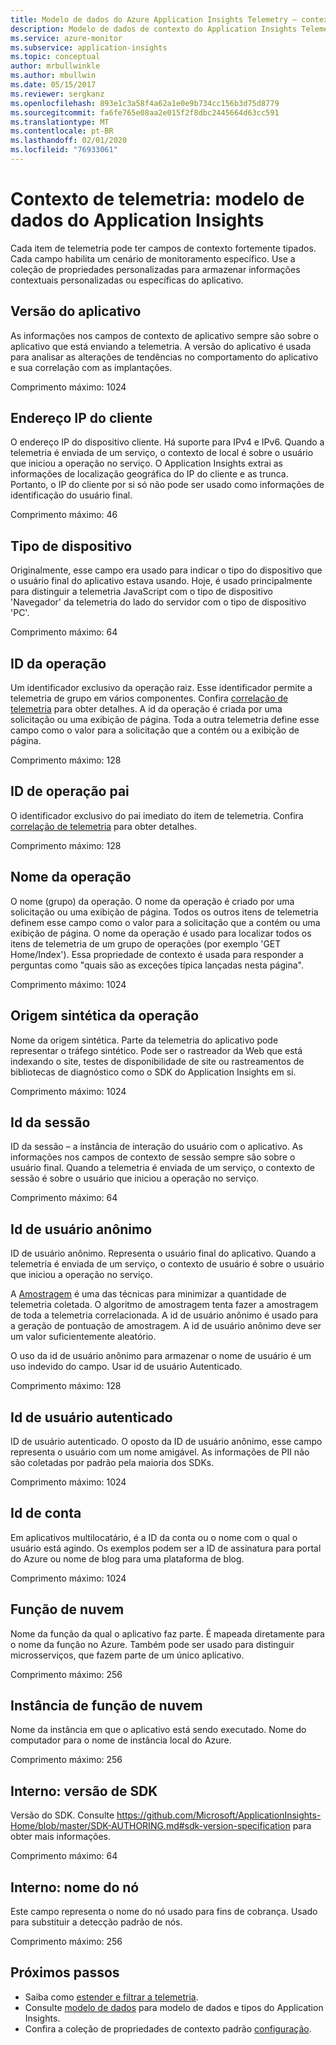 ```yaml
---
title: Modelo de dados do Azure Application Insights Telemetry – contexto de telemetria | Microsoft Docs
description: Modelo de dados de contexto do Application Insights Telemetry
ms.service: azure-monitor
ms.subservice: application-insights
ms.topic: conceptual
author: mrbullwinkle
ms.author: mbullwin
ms.date: 05/15/2017
ms.reviewer: sergkanz
ms.openlocfilehash: 893e1c3a58f4a62a1e0e9b734cc156b3d75d8779
ms.sourcegitcommit: fa6fe765e08aa2e015f2f8dbc2445664d63cc591
ms.translationtype: MT
ms.contentlocale: pt-BR
ms.lasthandoff: 02/01/2020
ms.locfileid: "76933061"
---
```

# <a name="telemetry-context-application-insights-data-model"></a>Contexto de telemetria: modelo de dados do Application Insights

Cada item de telemetria pode ter campos de contexto fortemente tipados. Cada campo habilita um cenário de monitoramento específico. Use a coleção de propriedades personalizadas para armazenar informações contextuais personalizadas ou específicas do aplicativo.


## <a name="application-version"></a>Versão do aplicativo

As informações nos campos de contexto de aplicativo sempre são sobre o aplicativo que está enviando a telemetria. A versão do aplicativo é usada para analisar as alterações de tendências no comportamento do aplicativo e sua correlação com as implantações.

Comprimento máximo: 1024


## <a name="client-ip-address"></a>Endereço IP do cliente

O endereço IP do dispositivo cliente. Há suporte para IPv4 e IPv6. Quando a telemetria é enviada de um serviço, o contexto de local é sobre o usuário que iniciou a operação no serviço. O Application Insights extrai as informações de localização geográfica do IP do cliente e as trunca. Portanto, o IP do cliente por si só não pode ser usado como informações de identificação do usuário final. 

Comprimento máximo: 46


## <a name="device-type"></a>Tipo de dispositivo

Originalmente, esse campo era usado para indicar o tipo do dispositivo que o usuário final do aplicativo estava usando. Hoje, é usado principalmente para distinguir a telemetria JavaScript com o tipo de dispositivo 'Navegador' da telemetria do lado do servidor com o tipo de dispositivo 'PC'.

Comprimento máximo: 64


## <a name="operation-id"></a>ID da operação

Um identificador exclusivo da operação raiz. Esse identificador permite a telemetria de grupo em vários componentes. Confira [correlação de telemetria](../../azure-monitor/app/correlation.md) para obter detalhes. A id da operação é criada por uma solicitação ou uma exibição de página. Toda a outra telemetria define esse campo como o valor para a solicitação que a contém ou a exibição de página. 

Comprimento máximo: 128


## <a name="parent-operation-id"></a>ID de operação pai

O identificador exclusivo do pai imediato do item de telemetria. Confira [correlação de telemetria](../../azure-monitor/app/correlation.md) para obter detalhes.

Comprimento máximo: 128


## <a name="operation-name"></a>Nome da operação

O nome (grupo) da operação. O nome da operação é criado por uma solicitação ou uma exibição de página. Todos os outros itens de telemetria definem esse campo como o valor para a solicitação que a contém ou uma exibição de página. O nome da operação é usado para localizar todos os itens de telemetria de um grupo de operações (por exemplo 'GET Home/Index'). Essa propriedade de contexto é usada para responder a perguntas como "quais são as exceções típica lançadas nesta página".

Comprimento máximo: 1024


## <a name="synthetic-source-of-the-operation"></a>Origem sintética da operação

Nome da origem sintética. Parte da telemetria do aplicativo pode representar o tráfego sintético. Pode ser o rastreador da Web que está indexando o site, testes de disponibilidade de site ou rastreamentos de bibliotecas de diagnóstico como o SDK do Application Insights em si.

Comprimento máximo: 1024


## <a name="session-id"></a>Id da sessão

ID da sessão – a instância de interação do usuário com o aplicativo. As informações nos campos de contexto de sessão sempre são sobre o usuário final. Quando a telemetria é enviada de um serviço, o contexto de sessão é sobre o usuário que iniciou a operação no serviço.

Comprimento máximo: 64


## <a name="anonymous-user-id"></a>Id de usuário anônimo

ID de usuário anônimo. Representa o usuário final do aplicativo. Quando a telemetria é enviada de um serviço, o contexto de usuário é sobre o usuário que iniciou a operação no serviço.

A [Amostragem](../../azure-monitor/app/sampling.md) é uma das técnicas para minimizar a quantidade de telemetria coletada. O algoritmo de amostragem tenta fazer a amostragem de toda a telemetria correlacionada. A id de usuário anônimo é usado para a geração de pontuação de amostragem. A id de usuário anônimo deve ser um valor suficientemente aleatório. 

O uso da id de usuário anônimo para armazenar o nome de usuário é um uso indevido do campo. Usar id de usuário Autenticado.

Comprimento máximo: 128


## <a name="authenticated-user-id"></a>Id de usuário autenticado

ID de usuário autenticado. O oposto da ID de usuário anônimo, esse campo representa o usuário com um nome amigável. As informações de PII não são coletadas por padrão pela maioria dos SDKs.

Comprimento máximo: 1024


## <a name="account-id"></a>Id de conta

Em aplicativos multilocatário, é a ID da conta ou o nome com o qual o usuário está agindo. Os exemplos podem ser a ID de assinatura para portal do Azure ou nome de blog para uma plataforma de blog.

Comprimento máximo: 1024


## <a name="cloud-role"></a>Função de nuvem

Nome da função da qual o aplicativo faz parte. É mapeada diretamente para o nome da função no Azure. Também pode ser usado para distinguir microsserviços, que fazem parte de um único aplicativo.

Comprimento máximo: 256


## <a name="cloud-role-instance"></a>Instância de função de nuvem

Nome da instância em que o aplicativo está sendo executado. Nome do computador para o nome de instância local do Azure.

Comprimento máximo: 256


## <a name="internal-sdk-version"></a>Interno: versão de SDK

Versão do SDK. Consulte https://github.com/Microsoft/ApplicationInsights-Home/blob/master/SDK-AUTHORING.md#sdk-version-specification para obter mais informações.

Comprimento máximo: 64


## <a name="internal-node-name"></a>Interno: nome do nó

Este campo representa o nome do nó usado para fins de cobrança. Usado para substituir a detecção padrão de nós.

Comprimento máximo: 256


## <a name="next-steps"></a>Próximos passos

- Saiba como [estender e filtrar a telemetria](../../azure-monitor/app/api-filtering-sampling.md).
- Consulte [modelo de dados](data-model.md) para modelo de dados e tipos do Application Insights.
- Confira a coleção de propriedades de contexto padrão [configuração](../../azure-monitor/app/configuration-with-applicationinsights-config.md#telemetry-initializers-aspnet).
